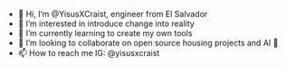 - 👋 Hi, I’m @YisusXCraist, engineer from El Salvador
- 👀 I’m interested in introduce change into reality
- 🌱 I’m currently learning to create my own tools
- 💞️ I’m looking to collaborate on open source housing projects and AI 🥷
- 📫 How to reach me IG: @yisusxcraist

<!---
YisusXCraist/YisusXCraist is a ✨ special ✨ repository because its `README.md` (this file) appears on your GitHub profile.
You can click the Preview link to take a look at your changes.
--->
